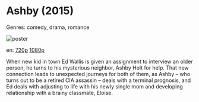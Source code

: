 # Ashby (2015)

Genres: comedy, drama, romance

![poster](http://image.tmdb.org/t/p/w500/o4gaHLrCIC2rHNxdsfYX427ZVYI.jpg)

en:
  [720p](magnet:?xt=urn:btih:1C7EE2468599AB4BF8CA373FD5957D00461799CD&tr=udp://glotorrents.pw:6969/announce&tr=udp://tracker.opentrackr.org:1337/announce&tr=udp://torrent.gresille.org:80/announce&tr=udp://tracker.openbittorrent.com:80&tr=udp://tracker.coppersurfer.tk:6969&tr=udp://tracker.leechers-paradise.org:6969&tr=udp://p4p.arenabg.ch:1337&tr=udp://tracker.internetwarriors.net:1337)
  [1080p](magnet:?xt=urn:btih:85FD6ECC3DB348A7091B25C191C9FC3C0EB0D52B&tr=udp://glotorrents.pw:6969/announce&tr=udp://tracker.opentrackr.org:1337/announce&tr=udp://torrent.gresille.org:80/announce&tr=udp://tracker.openbittorrent.com:80&tr=udp://tracker.coppersurfer.tk:6969&tr=udp://tracker.leechers-paradise.org:6969&tr=udp://p4p.arenabg.ch:1337&tr=udp://tracker.internetwarriors.net:1337)
  


When new kid in town Ed Wallis is given an assignment to interview an older person, he turns to his mysterious neighbor, Ashby Holt for help.  That new connection leads to unexpected journeys for both of them, as Ashby – who turns out to be a retired CIA assassin – deals with a terminal prognosis, and Ed deals with adjusting to life with his newly single mom and developing relationship with a brainy classmate, Eloise.